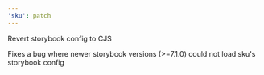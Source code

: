 ```yaml
---
'sku': patch
---
```


Revert storybook config to CJS

Fixes a bug where newer storybook versions (>=7.1.0) could not load sku's storybook config
